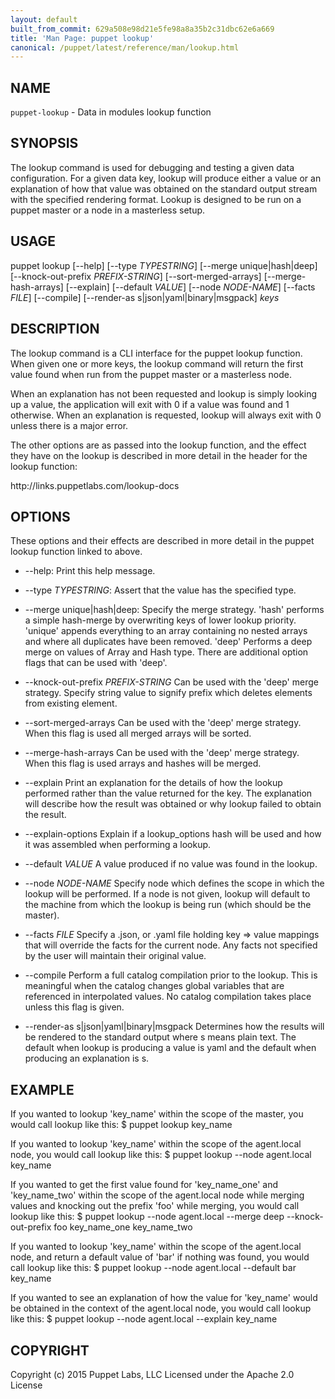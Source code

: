 ```yaml
---
layout: default
built_from_commit: 629a508e98d21e5fe98a8a35b2c31dbc62e6a669
title: 'Man Page: puppet lookup'
canonical: /puppet/latest/reference/man/lookup.html
---
```


<div class='mp'>
<h2 id="NAME">NAME</h2>
<p class="man-name">
  <code>puppet-lookup</code> - <span class="man-whatis">Data in modules lookup function</span>
</p>

<h2 id="SYNOPSIS">SYNOPSIS</h2>

<p>The lookup command is used for debugging and testing a given data
configuration. For a given data key, lookup will produce either a
value or an explanation of how that value was obtained on the standard
output stream with the specified rendering format. Lookup is designed
to be run on a puppet master or a node in a masterless setup.</p>

<h2 id="USAGE">USAGE</h2>

<p>puppet lookup [--help] [--type <var>TYPESTRING</var>] [--merge unique|hash|deep]
  [--knock-out-prefix <var>PREFIX-STRING</var>] [--sort-merged-arrays]
  [--merge-hash-arrays] [--explain]
  [--default <var>VALUE</var>] [--node <var>NODE-NAME</var>] [--facts <var>FILE</var>]
  [--compile]
  [--render-as s|json|yaml|binary|msgpack] <var>keys</var></p>

<h2 id="DESCRIPTION">DESCRIPTION</h2>

<p>The lookup command is a CLI interface for the puppet lookup function.
When given one or more keys, the lookup command will return the first
value found when run from the puppet master or a masterless node.</p>

<p>When an explanation has not been requested and
lookup is simply looking up a value, the application will exit with 0
if a value was found and 1 otherwise. When an explanation is requested,
lookup will always exit with 0 unless there is a major error.</p>

<p>The other options are as passed into the lookup function, and the effect
they have on the lookup is described in more detail in the header
for the lookup function:</p>

<p>http://links.puppetlabs.com/lookup-docs</p>

<h2 id="OPTIONS">OPTIONS</h2>

<p>These options and their effects are described in more detail in
the puppet lookup function linked to above.</p>

<ul>
<li><p>--help:
Print this help message.</p></li>
<li><p>--type <var>TYPESTRING</var>:
Assert that the value has the specified type.</p></li>
<li><p>--merge unique|hash|deep:
Specify the merge strategy. 'hash' performs a simple hash-merge by
overwriting keys of lower lookup priority. 'unique' appends everything
to an array containing no nested arrays and where all duplicates have been
removed. 'deep' Performs a deep merge on values of Array and Hash type. There
are additional option flags that can be used with 'deep'.</p></li>
<li><p>--knock-out-prefix <var>PREFIX-STRING</var>
Can be used with the 'deep' merge strategy. Specify string value to signify
prefix which deletes elements from existing element.</p></li>
<li><p>--sort-merged-arrays
Can be used with the 'deep' merge strategy. When this flag is used all
merged arrays will be sorted.</p></li>
<li><p>--merge-hash-arrays
Can be used with the 'deep' merge strategy. When this flag is used arrays
and hashes will be merged.</p></li>
<li><p>--explain
Print an explanation for the details of how the lookup performed rather
than the value returned for the key. The explanation will describe how
the result was obtained or why lookup failed to obtain the result.</p></li>
<li><p>--explain-options
Explain if a lookup_options hash will be used and how it was assembled
when performing a lookup.</p></li>
<li><p>--default <var>VALUE</var>
A value produced if no value was found in the lookup.</p></li>
<li><p>--node <var>NODE-NAME</var>
Specify node which defines the scope in which the lookup will be performed.
If a node is not given, lookup will default to the machine from which the
lookup is being run (which should be the master).</p></li>
<li><p>--facts <var>FILE</var>
Specify a .json, or .yaml file holding key => value mappings that will
override the facts for the current node. Any facts not specified by the
user will maintain their original value.</p></li>
<li><p>--compile
Perform a full catalog compilation prior to the lookup. This is meaningful when
the catalog changes global variables that are referenced in interpolated values.
No catalog compilation takes place unless this flag is given.</p></li>
<li><p>--render-as s|json|yaml|binary|msgpack
Determines how the results will be rendered to the standard output where
s means plain text. The default when lookup is producing a value is yaml
and the default when producing an explanation is s.</p></li>
</ul>


<h2 id="EXAMPLE">EXAMPLE</h2>

<p>  If you wanted to lookup 'key_name' within the scope of the master, you would
  call lookup like this:
  $ puppet lookup key_name</p>

<p>  If you wanted to lookup 'key_name' within the scope of the agent.local node,
  you would call lookup like this:
  $ puppet lookup --node agent.local key_name</p>

<p>  If you wanted to get the first value found for 'key_name_one' and 'key_name_two'
  within the scope of the agent.local node while merging values and knocking out
  the prefix 'foo' while merging, you would call lookup like this:
  $ puppet lookup --node agent.local --merge deep --knock-out-prefix foo key_name_one key_name_two</p>

<p>  If you wanted to lookup 'key_name' within the scope of the agent.local node,
  and return a default value of 'bar' if nothing was found, you would call
  lookup like this:
  $ puppet lookup --node agent.local --default bar key_name</p>

<p>  If you wanted to see an explanation of how the value for 'key_name' would be
  obtained in the context of the agent.local node, you would call lookup like this:
  $ puppet lookup --node agent.local --explain key_name</p>

<h2 id="COPYRIGHT">COPYRIGHT</h2>

<p>Copyright (c) 2015 Puppet Labs, LLC Licensed under the Apache 2.0 License</p>

</div>

